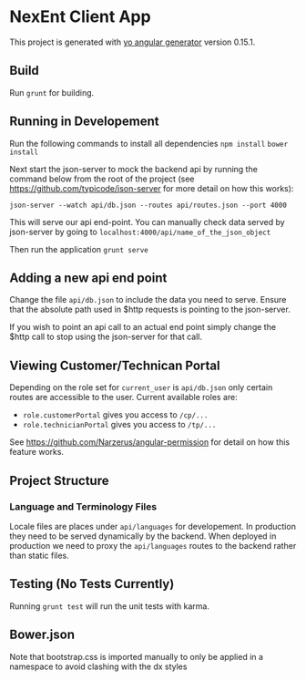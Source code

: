 # NexEnt Client App

This project is generated with [yo angular generator](https://github.com/yeoman/generator-angular)
version 0.15.1.

## Build

Run `grunt` for building.

## Running in Developement
Run the following commands to install all dependencies
`npm install`
`bower install`

Next start the json-server to mock the backend api by running the command below from the root of the project (see https://github.com/typicode/json-server for more detail on how this works):

`json-server --watch api/db.json --routes api/routes.json --port 4000`

This will serve our api end-point. You can manually check data served by json-server by going to `localhost:4000/api/name_of_the_json_object`

Then run the application
`grunt serve`

## Adding a new api end point
Change the file `api/db.json` to include the data you need to serve. Ensure that the absolute path used in $http requests is pointing to the json-server.

If you wish to point an api call to an actual end point simply change the $http call to stop using the json-server for that call.

## Viewing Customer/Technican Portal

Depending on the role set for `current_user` is `api/db.json` only certain routes are accessible to the user.
Current available roles are:
- `role.customerPortal` gives you access to `/cp/...`
- `role.technicianPortal` gives you access to `/tp/...`

See https://github.com/Narzerus/angular-permission for detail on how this feature works.

## Project Structure

### Language and Terminology Files

Locale files are places under `api/languages` for developement. In production they need to be served dynamically by the backend. When deployed in production we need to proxy the `api/languages` routes to the backend rather than static files.

## Testing (No Tests Currently)

Running `grunt test` will run the unit tests with karma.

## Bower.json

Note that bootstrap.css is imported manually to only be applied in a namespace to avoid clashing with the dx styles
